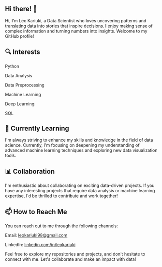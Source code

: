 ## Hi there! 👋


Hi, I'm Leo Kariuki, a Data Scientist who loves uncovering patterns and translating data into stories that inspire decisions. I enjoy making sense of complex information and turning numbers into insights. Welcome to my GitHub profile!
## 🔍 Interests

Python

Data Analysis

Data Preprocessing

Machine Learning

Deep Learning

SQL

## 🌱 Currently Learning

I'm always striving to enhance my skills and knowledge in the field of data science. Currently, I'm focusing on deepening my understanding of advanced machine learning techniques and exploring new data visualization tools.

## 📊 Collaboration

I'm enthusiastic about collaborating on exciting data-driven projects. If you have any interesting projects that require data analysis or machine learning expertise, I'd be thrilled to contribute and work together!

## 📫 How to Reach Me

You can reach out to me through the following channels:

Email: leokariuki98@gmail.com

LinkedIn: [linkedin.com/in/leokariuki](https://www.linkedin.com/in/leokariuki/)

Feel free to explore my repositories and projects, and don't hesitate to connect with me. Let's collaborate and make an impact with data! 
